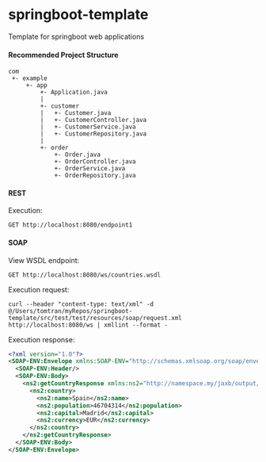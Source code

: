 # springboot-template
Template for springboot web applications

#### Recommended Project Structure
```
com
 +- example
     +- app
         +- Application.java
         |
         +- customer
         |   +- Customer.java
         |   +- CustomerController.java
         |   +- CustomerService.java
         |   +- CustomerRepository.java
         |
         +- order
             +- Order.java
             +- OrderController.java
             +- OrderService.java
             +- OrderRepository.java
```
#### REST
Execution:
```
GET http://localhost:8080/endpoint1
```

#### SOAP
View WSDL endpoint:
```
GET http://localhost:8080/ws/countries.wsdl
```
Execution request:
```
curl --header "content-type: text/xml" -d @/Users/tomtran/myRepos/springboot-template/src/test/test/resources/soap/request.xml http://localhost:8080/ws | xmllint --format -
```
Execution response:
```xml
<?xml version="1.0"?>
<SOAP-ENV:Envelope xmlns:SOAP-ENV="http://schemas.xmlsoap.org/soap/envelope/">
  <SOAP-ENV:Header/>
  <SOAP-ENV:Body>
    <ns2:getCountryResponse xmlns:ns2="http://namespace.my/jaxb/output/">
      <ns2:country>
        <ns2:name>Spain</ns2:name>
        <ns2:population>46704314</ns2:population>
        <ns2:capital>Madrid</ns2:capital>
        <ns2:currency>EUR</ns2:currency>
      </ns2:country>
    </ns2:getCountryResponse>
  </SOAP-ENV:Body>
</SOAP-ENV:Envelope>
```